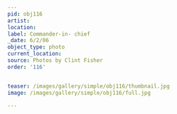 ```yaml
---
pid: obj116
artist: 
location: 
label: Commander-in- chief
_date: 6/2/06
object_type: photo
current_location: 
source: Photos by Clint Fisher
order: '116'


teaser: /images/gallery/simple/obj116/thumbnail.jpg
image: /images/gallery/simple/obj116/full.jpg
 
---
```

